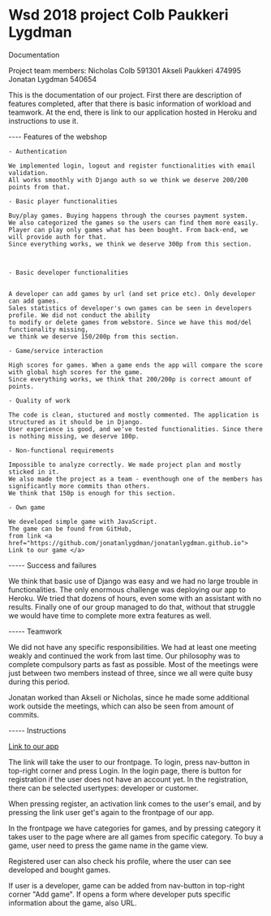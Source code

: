 # Wsd 2018 project Colb Paukkeri Lygdman

Documentation


Project team members:
Nicholas Colb 591301
Akseli Paukkeri 474995
Jonatan Lygdman 540654


This is the documentation of our project. First there are description of features completed, after that there is basic information of workload and teamwork. At the end, there is link to our application hosted in Heroku and instructions to use it.


---- Features of the webshop

    - Authentication

    We implemented login, logout and register functionalities with email validation.
    All works smoothly with Django auth so we think we deserve 200/200 points from that.

    - Basic player functionalities

    Buy/play games. Buying happens through the courses payment system.
	We also categorized the games so the users can find them more easily.
	Player can play only games what has been bought. From back-end, we will provide auth for that.
	Since everything works, we think we deserve 300p from this section.



    - Basic developer functionalities


    A developer can add games by url (and set price etc). Only developer can add games.
    Sales statistics of developer's own games can be seen in developers profile. We did not conduct the ability
    to modify or delete games from webstore. Since we have this mod/del functionality missing,
    we think we deserve 150/200p from this section.

    - Game/service interaction

    High scores for games. When a game ends the app will compare the score with global high scores for the game.
    Since everything works, we think that 200/200p is correct amount of points.

    - Quality of work

    The code is clean, stuctured and mostly commented. The application is structured as it should be in Django.
    User experience is good, and we've tested functionalities. Since there is nothing missing, we deserve 100p.

    - Non-functional requirements

    Impossible to analyze correctly. We made project plan and mostly sticked in it.
    We also made the project as a team - eventhough one of the members has significantly more commits than others. 
    We think that 150p is enough for this section.

    - Own game

    We developed simple game with JavaScript.
    The game can be found from GitHub,
    from link <a href="https://github.com/jonatanlygdman/jonatanlygdman.github.io"> Link to our game </a>

  ----- Success and failures
  
  We think that basic use of Django was easy and we had no large trouble in functionalities. The only enormous challenge was deploying our 
  app to Heroku. We tried that dozens of hours, even some with an assistant with no results. Finally one of our group managed to do that,
  without that struggle we would have time to complete more extra features as well.



  -----  Teamwork

  We did not have any specific responsibilities. We had at least one meeting weakly and continued the work from last time.
  Our philosophy was to complete compulsory parts as fast as possible. Most of the meetings were just between two members instead of three,
  since we all were quite busy during this period.

  Jonatan worked than Akseli or Nicholas, since he made some additional work outside the meetings,
  which can also be seen from amount of commits.

  ----- Instructions

  <a href="http://webstorefinal.herokuapp.com/games">Link to our app</a>

  The link will take the user to our frontpage. To login, press nav-button in top-right corner and press Login.
  In the login page, there is button for registration if the user does not have an account yet. In the registration,
  there can be selected usertypes: developer or customer.

  When pressing register, an activation link comes to the user's email, and by pressing the link user get's again to the frontpage of our app.
  
  In the frontpage we have categories for games, and by pressing category it takes user to the page where are all games from specific category. 
  To buy a game, user need to press the game name in the game view.

  Registered user can also check his profile, where the user can see developed and bought games.

  If user is a developer, game can be added from nav-button in top-right corner "Add game". If opens a form where developer puts specific information about the game, also URL.

